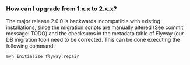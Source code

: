 ### How can I upgrade from 1.x.x to 2.x.x? ###

The major release 2.0.0 is backwards incompatible with existing installations,
since the migration scripts are manually altered (See commit message: TODO) and the checksums in the metadata
table of Flyway (our DB migration tool) need to be corrected.
This can be done executing the following command:

    mvn initialize flyway:repair
